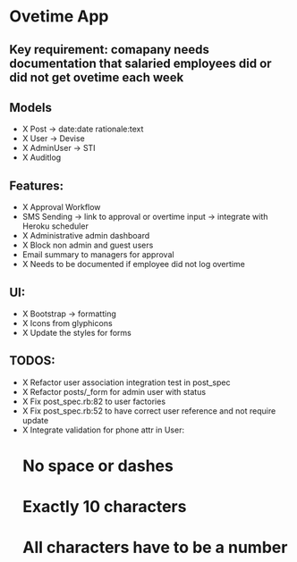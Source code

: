# Ovetime App

## Key requirement: comapany needs documentation that salaried employees did or did not get ovetime each week

## Models
- X Post -> date:date rationale:text
- X User -> Devise
- X AdminUser -> STI
- X Auditlog

## Features:
- X Approval Workflow
- SMS Sending -> link to approval or overtime input -> integrate with Heroku scheduler
- X Administrative admin dashboard
- X Block non admin and guest users
- Email summary to managers for approval
- X Needs to be documented if employee did not log overtime

## UI:
- X Bootstrap -> formatting
- X Icons from glyphicons
- X Update the styles for forms

## TODOS:
- X Refactor user association integration test in post_spec
- X Refactor posts/_form for admin user with status
- X Fix post_spec.rb:82 to user factories
- X Fix post_spec.rb:52 to have correct user reference and not require update
- X Integrate validation for phone attr in User:
    # No space or dashes
    # Exactly 10 characters
    # All characters have to be a number